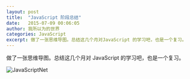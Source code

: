 ```yaml
---
layout: post
title:  "JavaScript 阶段总结"
date:   2015-07-09 00:06:05
author: 我所以为的世界
categories: JavaScript
excerpt: 做了一张思维导图。总结这几个月对JavaScript 的学习吧，也是一个复习。
---
```


做了一张思维导图。总结这几个月对 JavaScript 的学习吧，也是一个复习。

![JavaScriptNet](http://7q5cdt.com1.z0.glb.clouddn.com/blog-JavaScriptNet2.png)